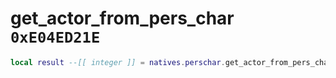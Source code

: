 # get_actor_from_pers_char `0xE04ED21E`

```lua
local result --[[ integer ]] = natives.perschar.get_actor_from_pers_char(_unk0 --[[ integer ]])
```